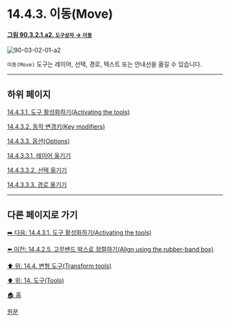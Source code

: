 # 14.4.3. 이동(Move)

<a id="90-03-02-01-a2"></a>

#### [그림 90.3.2.1.a2. `도구상자` → `이동`](./90-03-02-01-move.md#90-03-02-01-a2)
![90-03-02-01-a2](https://github.com/wonder13662/gimp/assets/15767104/ad8fbe93-d22d-4767-988a-21b3a01fc174)

`이동(Move)` 도구는 레이어, 선택, 경로, 텍스트 또는 안내선을 옮길 수 있습니다.

***

## 하위 페이지

[14.4.3.1. 도구 활성화하기(Activating the tools)](./14-04-03-01-activating_the_tool.md)

[14.4.3.2. 동작 변경키(Key modifiers)](./14-04-03-02-key_modifiers.md)

[14.4.3.3. 옵션(Options)](./14-04-03-03-00-options.md)

[14.4.3.3.1. 레이어 옮기기](./14-04-03-03-01-move_layer.md)

[14.4.3.3.2. 선택 옮기기](./14-04-03-03-02-move_selection.md)

[14.4.3.3.3. 경로 옮기기](./14-04-03-03-03-move_path.md)

***

## 다른 페이지로 가기

[➡️ 다음: 14.4.3.1. 도구 활성화하기(Activating the tools)](./14-04-03-01-activating_the_tool.md)

[⬅️ 이전: 14.4.2.5. 고무밴드 박스로 정렬하기(Align using the rubber-band box)](./14-04-02-05-align_using_the_rubber_band_box.md)

[⬆️ 위: 14.4. 변형 도구(Transform tools)](./14-04-00-transform-tools.md)

[⬆️ 위: 14. 도구(Tools)](./14-00-tools.md)

[🏠 홈](./00-home.md)

[원문](https://docs.gimp.org/2.10/ko/gimp-tool-move.html)